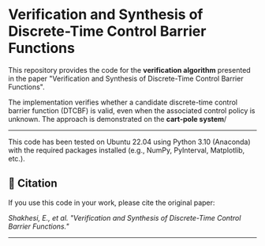 # Verification and Synthesis of Discrete-Time Control Barrier Functions

This repository provides the code for the **verification algorithm** presented in the paper "Verification and Synthesis of Discrete-Time Control Barrier Functions".

The implementation verifies whether a candidate discrete-time control barrier function (DTCBF) is valid, even when the associated control policy is unknown. The approach is demonstrated on the **cart-pole system**/

---


This code has been tested on Ubuntu 22.04 using Python 3.10 (Anaconda) with the required packages installed (e.g., NumPy, PyInterval, Matplotlib, etc.).


## 🔹 Citation
If you use this code in your work, please cite the original paper:

*Shakhesi, E., et al. "Verification and Synthesis of Discrete-Time Control Barrier Functions."*

---

